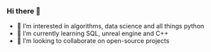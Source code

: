 ### Hi there 👋
- 👀 I’m interested in algorithms, data science and all things python
- 🌱 I’m currently learning SQL, unreal engine and C++
- 💞️ I’m looking to collaborate on open-source projects
